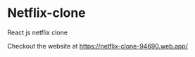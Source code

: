# Netflix-clone
React js netflix clone

Checkout the website at https://netflix-clone-94690.web.app/

